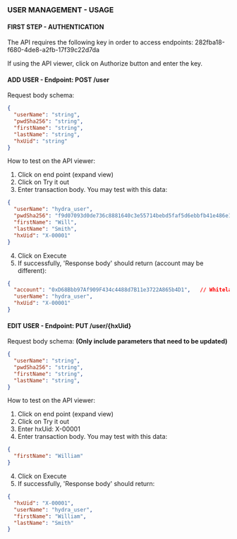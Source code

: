 ### USER MANAGEMENT - USAGE

#### FIRST STEP - AUTHENTICATION
The API requires the following key in order to access endpoints:
282fba18-f680-4de8-a2fb-17f39c22d7da

If using the API viewer, click on Authorize button and enter the key.

#### ADD USER - Endpoint: POST /user
Request body schema:
```json
{
  "userName": "string",
  "pwdSha256": "string",
  "firstName": "string",
  "lastName": "string",
  "hxUid": "string"
}
```

How to test on the API viewer:
1. Click on end point (expand view)
2. Click on Try it out
3. Enter transaction body. You may test with this data:
  ```json
  {
    "userName": "hydra_user",
    "pwdSha256": "f9d07093d0de736c8881640c3e55714bebd5faf5d6ebbfb41e486e1660c8fc0e",
    "firstName": "Will",
    "lastName": "Smith",
    "hxUid": "X-00001"
  }
  ```
4. Click on Execute
5. If successfully, 'Response body' should return (account may be different):
  ```json
  {
    "account": "0xD68Bbb97Af909F434c4488d7B11e3722A865b4D1",   // Whitelabeled account address allocated for the user
    "userName": "hydra_user",
    "hxUid": "X-00001"
  }
  ```

#### EDIT USER - Endpoint: PUT /user/{hxUid}
Request body schema:
__(Only include parameters that need to be updated)__

```json
{
  "userName": "string",
  "pwdSha256": "string",
  "firstName": "string",
  "lastName": "string",
}
```

How to test on the API viewer:
1. Click on end point (expand view)
2. Click on Try it out
3. Enter hxUid: X-00001
4. Enter transaction body. You may test with this data:
  
  ```json
  {
    "firstName": "William"
  }
  ```
4. Click on Execute
5. If successfully, 'Response body' should return:
  ```json
  {
    "hxUid": "X-00001",
    "userName": "hydra_user",
    "firstName": "William",
    "lastName": "Smith"
  }
  ```
